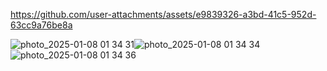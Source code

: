 

https://github.com/user-attachments/assets/e9839326-a3bd-41c5-952d-63cc9a76be8a

![photo_2025-01-08 01 34 31](https://github.com/user-attachments/assets/f4481ead-c83a-4e9f-9a2c-5d3ff0b9ed83)![photo_2025-01-08 01 34 34](https://github.com/user-attachments/assets/11ddd3d5-f3ab-448d-ab88-157018ab94e8)![photo_2025-01-08 01 34 36](https://github.com/user-attachments/assets/78437193-e8e6-4ae4-b51c-93da8b261cba)
